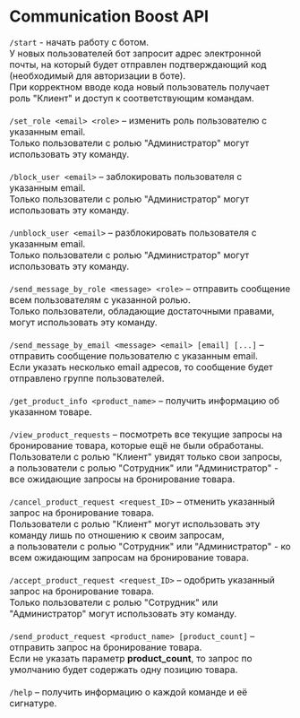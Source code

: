 # Communication Boost API

<span style="font-size: 16px">
    <code>/start</code> - начать работу с ботом. <br>
    У новых пользователей бот запросит адрес электронной почты, на который будет отправлен подтверждающий код 
    (необходимый для авторизации в боте).<br>
    При корректном вводе кода новый пользователь получает роль "Клиент" и доступ к соответствующим командам.
    <br>
    <br>
    <code>/set_role &lt;email&gt; &lt;role&gt;</code> – изменить роль пользователю с указанным email.<br>
    Только пользователи с ролью "Администратор" могут использовать эту команду.
    <br>
    <br>
    <code>/block_user &lt;email&gt;</code> – заблокировать пользователя с указанным email.<br>
    Только пользователи с ролью "Администратор" могут использовать эту команду.
    <br>
    <br>
    <code>/unblock_user &lt;email&gt;</code> – разблокировать пользователя с указанным email.<br>
    Только пользователи с ролью "Администратор" могут использовать эту команду.
    <br>
    <br>
    <code>/send_message_by_role &lt;message&gt; &lt;role&gt;</code> – отправить сообщение всем пользователям с указанной ролью.<br>
    Только пользователи, обладающие достаточными правами, могут использовать эту команду.
    <br>
    <br>
    <code>/send_message_by_email &lt;message&gt; &lt;email&gt; [email] [...]</code> – отправить сообщение пользователю с указанным email.<br>
    Если указать несколько email адресов, то сообщение будет отправлено группе пользователей.
    <br>
    <br>
    <code>/get_product_info &lt;product_name&gt;</code> – получить информацию об указанном товаре.
    <br>
    <br>
    <code>/view_product_requests</code> – посмотреть все текущие запросы на бронирование товара, которые ещё не были обработаны.<br>
    Пользователи с ролью "Клиент" увидят только свои запросы,<br>
    а пользователи с ролью "Сотрудник" или "Администратор" - все ожидающие запросы на бронирование товара.
    <br>
    <br>
    <code>/cancel_product_request &lt;request_ID&gt;</code> – отменить указанный запрос на бронирование товара.<br>
    Пользователи с ролью "Клиент" могут использовать эту команду лишь по отношению к своим запросам,<br>
    а пользователи с ролью "Сотрудник" или "Администратор" - ко всем ожидающим запросам на бронирование товара.
    <br>
    <br>
    <code>/accept_product_request &lt;request_ID&gt;</code> – одобрить указанный запрос на бронирование товара.<br>
    Только пользователи с ролью "Сотрудник" или "Администратор" могут использовать эту команду.
    <br>
    <br>
    <code>/send_product_request &lt;product_name&gt; [product_count]</code> – отправить запрос на бронирование товара.<br>
    Если не указать параметр <b>product_count</b>, то запрос по умолчанию будет содержать одну позицию товара.
    <br>
    <br>
    <code>/help</code> – получить информацию о каждой команде и её сигнатуре.
</span>

